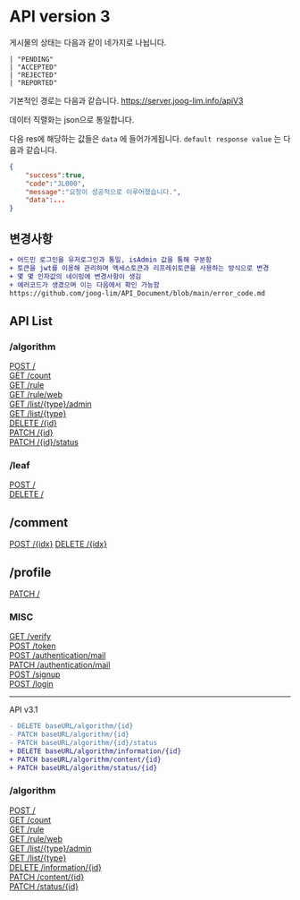 # API version 3

게시물의 상태는 다음과 같이 네가지로 나뉩니다.

```tsx
| "PENDING"
| "ACCEPTED"
| "REJECTED"
| "REPORTED"
```

기본적인 경로는 다음과 같습니다.
https://server.joog-lim.info/apiV3

데이터 직렬화는 json으로 통일합니다.

다음 res에 해당하는 값들은 `data` 에 들어가게됩니다.
`default response value` 는 다음과 같습니다.

```json
{
	"success":true,
	"code":"JL000",
	"message":"요청이 성공적으로 이루어졌습니다.",
	"data":...
}
```

## 변경사항

```diff
+ 어드민 로그인을 유저로그인과 통일, isAdmin 값을 통해 구분함
+ 토큰을 jwt를 이용해 관리하며 액세스토큰과 리프레쉬토큰을 사용하는 방식으로 변경
+ 몇 몇 인자값의 네이밍에 변경사항이 생김
+ 에러코드가 생겼으며 이는 다음에서 확인 가능함
https://github.com/joog-lim/API_Document/blob/main/error_code.md
```

## API List

### /algorithm

[POST /](./algorithm.md#post-)  
[GET /count](./algorithm.md#get-count)  
[GET /rule](./algorithm.md#get-rule)  
[GET /rule/web](./algorithm.md#get-ruleweb)  
[GET /list/{type}/admin](./algorithm.md#get-listtypeadmin)  
[GET /list/{type}](./algorithm.md#get-listtype)  
[DELETE /{id}](./algorithm.md#delete-id)  
[PATCH /{id}](./algorithm.md#patch-id)  
[PATCH /{id}/status](./algorithm.md#patch-idstatus)

### /leaf

[POST /]()  
[DELETE /]()

## /comment

[POST /{idx}](./comment.md#post-idx)
[DELETE /{idx}](./comment.md#delete-idx)

## /profile

[PATCH /](./profile.md#patch)

### MISC

[GET /verify](./MISC.md#get-verify)  
[POST /token](./MISC.md#post-token)  
[POST /authentication/mail](./MISC.md#post-authenticationmail)  
[PATCH /authentication/mail](./MISC.md#patch-authenticationmail)  
[POST /signup](./MISC.md#post-signup)  
[POST /login](./MISC.md#post-login)

---

API v3.1

```diff
- DELETE baseURL/algorithm/{id}
- PATCH baseURL/algorithm/{id}
- PATCH baseURL/algorithm/{id}/status
+ DELETE baseURL/algorithm/information/{id}
+ PATCH baseURL/algorithm/content/{id}
+ PATCH baseURL/algorithm/status/{id}
```

### /algorithm

[POST /](./algorithm.md#post-)  
[GET /count](./algorithm.md#get-count)  
[GET /rule](./algorithm.md#get-rule)  
[GET /rule/web](./algorithm.md#get-ruleweb)  
[GET /list/{type}/admin](./algorithm.md#get-listtypeadmin)  
[GET /list/{type}](./algorithm.md#get-listtype)  
[DELETE /information/{id}](./algorithm.md#delete-id)  
[PATCH /content/{id}](./algorithm.md#patch-id)  
[PATCH /status/{id}](./algorithm.md#patch-idstatus)
